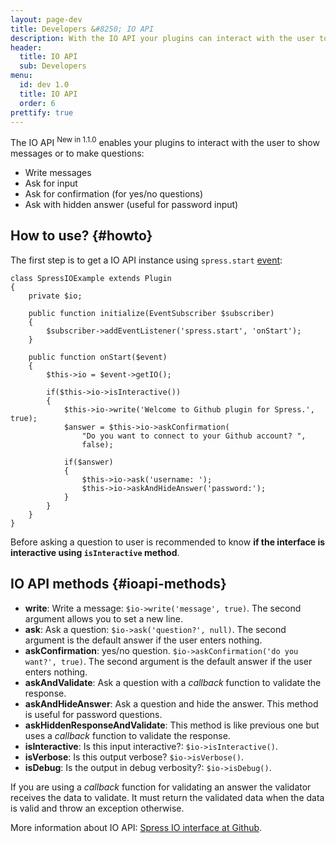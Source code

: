 ```yaml
---
layout: page-dev
title: Developers &#8250; IO API
description: With the IO API your plugins can interact with the user to show messages or to ask questions
header:
  title: IO API
  sub: Developers
menu:
  id: dev 1.0
  title: IO API
  order: 6
prettify: true
---
```

The IO API <sup><span class="label label-success">New in 1.1.0</span></sup> enables your plugins
to interact with the user to show messages or to make questions:

* Write messages
* Ask for input
* Ask for confirmation (for yes/no questions)
* Ask with hidden answer (useful for password input)

## How to use? {#howto}

The first step is to get a IO API instance using `spress.start` [event](/docs/developers/events-list):

```
class SpressIOExample extends Plugin
{
    private $io;
    
    public function initialize(EventSubscriber $subscriber)
    {
        $subscriber->addEventListener('spress.start', 'onStart');
    }
    
    public function onStart($event)
    {
        $this->io = $event->getIO();
        
        if($this->io->isInteractive())
        {
            $this->io->write('Welcome to Github plugin for Spress.', true);
            $answer = $this->io->askConfirmation(
                "Do you want to connect to your Github account? ", 
                false);
            
            if($answer)
            {
                $this->io->ask('username: ');
                $this->io->askAndHideAnswer('password:');
            }
        }
    }
}
```

Before asking a question to user is recommended to know **if the interface is interactive using
`isInteractive` method**.

## IO API methods {#ioapi-methods}

* **write**: Write a message: `$io->write('message', true)`. The second argument allows you to set a new line.
* **ask**: Ask a question: `$io->ask('question?', null)`. The second argument is the default answer if the user enters nothing.
* **askConfirmation**: yes/no question. `$io->askConfirmation('do you want?', true)`. The second argument is the default answer if the user enters nothing.
* **askAndValidate**: Ask a question with a *callback* function to validate the response.
* **askAndHideAnswer**: Ask a question and hide the answer. This method is useful for password questions.
* **askHiddenResponseAndValidate**: This method is like previous one but uses a *callback* function to validate the response.
* **isInteractive**: Is this input interactive?: `$io->isInteractive()`.
* **isVerbose**: Is this output verbose? `$io->isVerbose()`.
* **isDebug**: Is the output in debug verbosity?: `$io->isDebug()`.

If you are using a *callback* function for validating an answer the validator receives the data to validate. 
It must return the validated data when the data is valid and throw an exception otherwise.

More information about IO API: [Spress IO interface at Github](https://github.com/spress/Spress/blob/1.1/src/Yosymfony/Spress/Core/IO/IOInterface.php).

